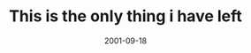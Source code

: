 ---
layout: base.njk
title : 'This is the only thing i have left' 
view_title : 'This is the only thing i have left' 
year : '2001' 
date : '2001-09-18' 
img_file : '/drawing/onlythingleft.png' 
html_file : 'onlythingleft' 
next_html : 'madesense.html' 
year_order : '204' 
permalink : "title/{{html_file}}.html"
---